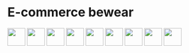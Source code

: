 # E-commerce bewear 
<div style="display: flex; align-items: center;">
  <img src="https://api.iconify.design/simple-icons:react.svg?color=%2361dafb" width="40"/> &nbsp
  <img src="https://api.iconify.design/simple-icons:nextdotjs.svg?color=%23fff" width="40"/> &nbsp
  <img src="https://api.iconify.design/simple-icons:typescript.svg?color=%23007acc" width="40"/> &nbsp
  <img src="https://api.iconify.design/simple-icons:tailwindcss.svg?color=%2338bdf8" width="40"/> &nbsp
  <img src="https://api.iconify.design/simple-icons:shadcnui.svg?color=%23dedede" width="40"/> &nbsp
  <img src="https://api.iconify.design/simple-icons:zod.svg?color=%23274d82" width="40"/> &nbsp
   <img src="https://api.iconify.design/simple-icons:drizzle.svg?color=%23a6da95" width="40"/> &nbsp
   <img src="https://api.iconify.design/simple-icons:postgresql.svg?color=%23336791" width="40"/> &nbsp
   <img src="https://api.iconify.design/simple-icons:betterauth.svg?color=%23fff" width="40"/> &nbsp
   
  
</div>
